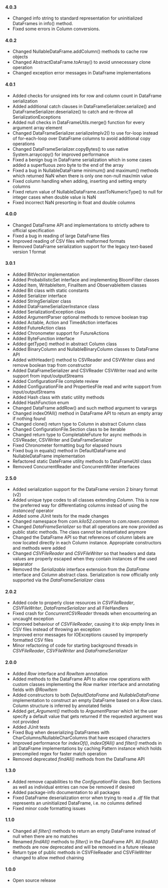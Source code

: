 #### 4.0.3
* Changed info string to standard representation for uninitialized DataFrames in info() method.
* Fixed some errors in Column conversions.

#### 4.0.2
* Changed NullableDataFrame.addColumn() methods to cache row objects
* Changed AbstractDataFrame.toArray() to avoid unnecessary clone operation
* Changed exception error messages in DataFrame implementations

#### 4.0.1
* Added checks for unsigned ints for row and column count in DataFrame serialization
* Added additional catch clauses in DataFrameSerializer.serialize() and DataFrameSerializer.deserialize() to catch and re-throw all SerializationExceptions
* Added null checks in DataFrameUtils.merge() function for every argument array element
* Changed DataFrameSerializer.serializeImplv2() to use for-loop instead of for-each-loop over DataFrame columns to avoid additional copy operations
* Changed DataFrameSerializer.copyBytes() to use native System.arraycopy() for improved performance
* Fixed a benign bug in DataFrame serialization which in some cases added a superfluous zero byte to the end of the array
* Fixed a bug in NullableDataFrame minimum() and maximum() methods which returned NaN when there is only one non-null max/min value
* Fixed column handling when adding, inserting and setting empty columns
* Fixed return value of NullableDataFrame.castToNumericType() to null for integer cases when double value is NaN
* Fixed incorrect NaN presorting in float and double columns

#### 4.0.0
* Changed DataFrame API and implementations to strictly adhere to official specification
* Fixed a bug in reading of large DataFrame files
* Improved reading of CSV files with malformed formats
* Removed DataFrame serialization support for the legacy text-based version 1 format

#### 3.0.1
* Added BitVector implementation
* Added ProbabilisticSet interface and implementing BloomFilter classes 
* Added Item, WritableItem, FinalItem and ObservableItem classes
* Added Bit class with static constants
* Added Serializer interface
* Added StringSerializer class
* Added DataFrameSerializerInstance class
* Added SerializationException class
* Added ArgumentParser optional methods to remove boolean trap
* Added Actable, Action and TimedAction interfaces
* Added FutureAction class
* Added Chronometer support for FutureActions
* Added ByteFunction interface
* Added getType() method in abstract Column class
* Added BinaryColumn and NullableBinaryColumn classes to DataFrame API
* Added withHeader() method to CSVReader and CSVWriter class and remove boolean trap from constructor
* Added DataFrameSerializer and CSVReader CSVWriter read and write support from input/outputStreams
* Added ConfigurationFile complete review
* Added ConfigurationFile and PropertiesFile read and write support from input/outputStreams
* Added Hash class with static utility methods
* Added HashFunction enum
* Changed DataFrame addRow() and such method argument to varargs
* Changed indexOfAll() method in DataFrame API to return an empty array if nothing found
* Changed clone() return type to Column in abstract Column class
* Changed ConfigurationFile.Section class to be iterable
* Changed return type to CompletableFuture for async methods in CSVReader, CSVWriter and DataFrameSerializer
* Fixed Chronometer formatting bug for elapsed hours
* Fixed bug in equals() method in DefaultDataFrame and NullableDataFrame implementation
* Refactored static DateFrame utility methods to DataFrameUtil class
* Removed ConcurrentReader and ConcurrentWriter interfaces

#### 2.5.0
* Added serialization support for the DataFrame version 2 binary format (v2)
* Added unique type codes to all classes extending *Column*. This is now the preferred way for differentiating columns instead of using the *instanceof* operator
* Added some JUnit tests for the made changes
* Changed namespace from *com.kilo52.common* to *com.raven.common*
* Changed *DataFrameSerializer* so that all operations are now provided as public static methods. The class cannot be instantiated anymore
* Changed the DataFrame API so that references of column labels are now located directly in each Column instance. Appropriate constructors and methods were added
* Changed *CSVFileReader* and *CSVFileWriter* so that headers and data values are properly escaped when they contain instances of the used separator
* Removed the *Serializable* interface extension from the *DataFrame* interface and *Column* abstract class. Serialization is now officially only supported via the *DataFrameSerializer* class

#### 2.0.2
* Added code to properly close resources in *CSVFileReader*, *CSVFileWriter*, *DataFrameSerializer* and all FileHandlers
* Fixed crash for *ConcurrentCSVReader* threads when encountering an uncaught exception
* Improved behaviour of *CSVFileReader*, causing it to skip empty lines in CSV files instead of throwing an exception
* Improved error messages for IOExceptions caused by improperly formatted CSV files
* Minor refactoring of code for starting background threads in *CSVFileReader*, *CSVFileWriter* and *DataFrameSerializer*

#### 2.0.0
* Added *Row* interface and *RowItem* annotation
* Added methods to the DataFrame API to allow row operations with custom classes implementing the *Row* marker interface and annotating fields with *@RowItem*
* Added constructors to both *DefaultDataFrame* and *NullableDataFrame* implementation to construct an empty DataFrame based on a *Row* class. Column structure is inferred by annotated fields
* Added *get_Argument()* methods to *ArgumentParser* which let the user specify a default value that gets returned if the requested argument was not provided
* Added JUnit tests
* Fixed Bug when deserializing DataFrames with CharColumns/NullableCharColumns that have escaped characters
* Improved performance for *indexOf()*, *indexOfAll()* and *filter()* methods in all DataFrame implementations by caching Pattern instance which holds precompiled regex for faster match operation
* Removed deprecated *findAll()* methods from the DataFrame API

#### 1.3.0
* Added remove capabilities to the *ConfigurationFile* class. Both Sections as well as individual entries can now be removed if desired
* Added package-info documentation to all packages
* Fixed DataFrame deserialization error when trying to read a *.df* file that represents an uninitialized DataFrame, i.e. no columns defined
* Fixed minor code formatting issues

#### 1.1.0
* Changed all *filter()* methods to return an empty DataFrame instead of null when there are no matches
* Renamed *findAll()* methods to *filter()* in the DataFrame API. All *findAll()* methods are now deprecated and will be removed in a future release
* Return type of public methods in CSVFileReader and CSVFileWriter changed to allow method chaining

#### 1.0.0
* Open source release

